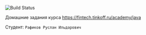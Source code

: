 ![Build Status](https://github.com/k0patych1/java-course-2023/actions/workflows/build.yml/badge.svg)

Домашние задания курса https://fintech.tinkoff.ru/academy/java

Студент: `Рафиков Руслан Ильдарович`
